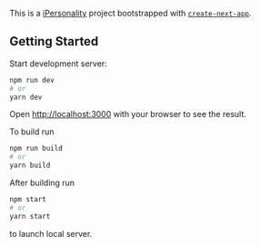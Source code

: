 This is a [iPersonality](https://ipersonality.ru/) project bootstrapped with [`create-next-app`](https://github.com/vercel/next.js/tree/canary/packages/create-next-app).

## Getting Started

Start development server:

```bash
npm run dev
# or
yarn dev
```

Open [http://localhost:3000](http://localhost:3000) with your browser to see the result.

To build run 

```bash
npm run build
# or
yarn build
```

After building run 

```bash
npm start
# or
yarn start
```

to launch local server.

